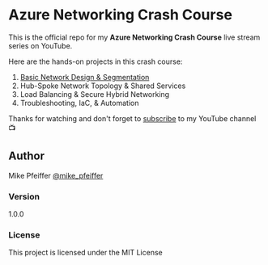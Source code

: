 # Azure Networking Crash Course

This is the official repo for my **Azure Networking Crash Course** live stream series on YouTube.

Here are the hands-on projects in this crash course:

1. [Basic Network Design & Segmentation](https://github.com/mikepfeiffer/azure-network-101/tree/main/Project%201)
2. Hub-Spoke Network Topology & Shared Services
3. Load Balancing & Secure Hybrid Networking
4. Troubleshooting, IaC, & Automation

Thanks for watching and don't forget to [subscribe](https://www.youtube.com/channel/UCuoEOqepPoBrnpL5C3P6Ehg) to my YouTube channel 📺

## Author

Mike Pfeiffer
[@mike_pfeiffer](https://twitter.com/mike_pfeiffer)

### Version

1.0.0

### License

This project is licensed under the MIT License
